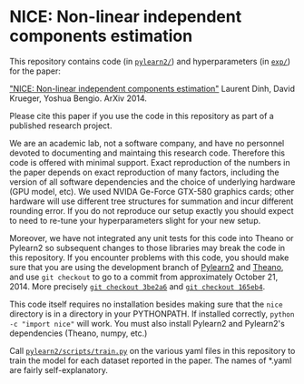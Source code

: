 NICE: Non-linear independent components estimation
==================================================

This repository contains code (in [`pylearn2/`](https://github.com/laurent-dinh/nice/blob/master/pylearn2/)) and hyperparameters (in [`exp/`](https://github.com/laurent-dinh/nice/blob/master/exp/)) for the paper:

["NICE: Non-linear independent components estimation"](http://arxiv.org/abs/1410.8516) Laurent Dinh, David Krueger, Yoshua Bengio. ArXiv 2014.

Please cite this paper if you use the code in this repository as part of
a published research project.

We are an academic lab, not a software company, and have no personnel
devoted to documenting and maintaing this research code.
Therefore this code is offered with minimal support.
Exact reproduction of the numbers in the paper depends on exact
reproduction of many factors,
including the version of all software dependencies and the choice of
underlying hardware (GPU model, etc). We used NVIDA Ge-Force GTX-580
graphics cards; other hardware will use different tree structures for
summation and incur different rounding error. If you do not reproduce our
setup exactly you should expect to need to re-tune your hyperparameters
slight for your new setup.

Moreover, we have not integrated any unit tests for this code into Theano
or Pylearn2 so subsequent changes to those libraries may break the code
in this repository. If you encounter problems with this code, you should
make sure that you are using the development branch of [Pylearn2](https://github.com/lisa-lab/pylearn2/) and
[Theano](https://github.com/Theano/Theano/),
and use `git checkout` to go to a commit from approximately October 21, 2014. More precisely [`git checkout 3be2a6`](https://github.com/lisa-lab/pylearn2/commit/3be2a6d5ff81273c12023208166b630300eff338) and [`git checkout 165eb4`](https://github.com/Theano/Theano/commit/165eb4e66ab1f5320b2fe67c630a7e76ae5e6526).

This code itself requires no installation besides making sure that the
`nice` directory is in a directory in your PYTHONPATH. If
installed correctly, `python -c "import nice"` will work. You
must also install Pylearn2 and Pylearn2's dependencies (Theano, numpy,
etc.)

Call [`pylearn2/scripts/train.py`](https://github.com/lisa-lab/pylearn2/blob/master/pylearn2/scripts/train.py)
on the various yaml files in this repository
to train the model for each dataset reported in the paper. The names of
*.yaml are fairly self-explanatory.